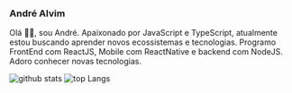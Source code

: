 ### André Alvim



Olá 👋🏻, sou André. Apaixonado por JavaScript e TypeScript, atualmente estou buscando aprender novos ecossistemas e tecnologias. Programo FrontEnd com ReactJS, Mobile com ReactNative e backend com NodeJS. Adoro conhecer novas tecnologias.


![github stats](https://github-readme-stats.vercel.app/api?username=Andre-Alvim)
![top Langs](https://github-readme-stats.vercel.app/api/top-langs/?username=Andre-Alvim&layout=compact) 
